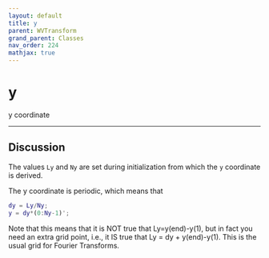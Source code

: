 ```yaml
---
layout: default
title: y
parent: WVTransform
grand_parent: Classes
nav_order: 224
mathjax: true
---
```


#  y

y coordinate


---

## Discussion

The values `Ly` and `Ny` are set during initialization from which the `y` coordinate is derived.

The y coordinate is periodic, which means that
```matlab
dy = Ly/Ny;
y = dy*(0:Ny-1)';
```

Note that this means that it is NOT true that Ly=y(end)-y(1), but in fact you need an extra grid point, i.e., it IS true that Ly = dy + y(end)-y(1). This is the usual grid for Fourier Transforms.

